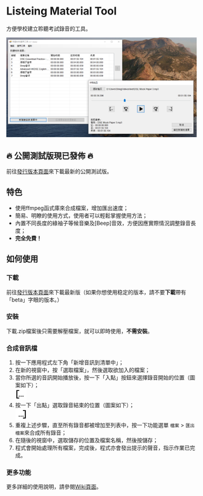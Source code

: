 # Listeing Material Tool
方便學校建立聆聽考試錄音的工具。

<p align="center"><img src="https://github.com/ShingZhanho/LMTool/blob/master/ReadmeRes/preview-image.png" alt="Preview Image of LMTool" width="800px"/></p>

## :fire: 公開測試版現已發佈 :fire:
前往[發行版本頁面](https://github.com/ShingZhanho/LMTool/releases)來下載最新的公開測試版。

## 特色
* 使用ffmpeg函式庫來合成檔案，增加匯出速度；
* 簡易、明瞭的使用方式，使用者可以輕鬆掌握使用方法；
* 內置不同長度的綠袖子等候音樂及[Beep]音效，方便因應實際情況調整錄音長度；
* **完全免費！**

## 如何使用
### 下載
前往[發行版本頁面](https://github.com/ShingZhanho/LMTool/releases)來下載最新版（如果你想使用稳定的版本，請不要**下載**帶有「beta」字眼的版本。）

### 安裝
下載.zip檔案後只需要解壓檔案，就可以即時使用，**不需安裝**。

### 合成音訊檔
1. 按一下應用程式左下角「新增音訊到清單中」；
2. 在新的視窗中，按「選取檔案」，然後選取欲加入的檔案；
3. 當你所選的音訊開始播放後，按一下「入點」按鈕來選擇錄音開始的位置（圖案如下）；
<br/><img src="https://github.com/ShingZhanho/LMTool/blob/master/ReadmeRes/trim-in.png" alt="Trim In Icon" width="30px"/><br/>
4. 按一下「出點」選取錄音結束的位置（圖案如下）；
<br/><img src="https://github.com/ShingZhanho/LMTool/blob/master/ReadmeRes/trim-out.png" alt="Trim Out Icon" width="30px"/><br/>
5. 重複上述步驟，直至所有錄音都被增加至列表中，按一下功能選單 `檔案` > `匯出檔案`來合成所有錄音；
6. 在隨後的視窗中，選取儲存的位置及檔案名稱，然後按儲存；
7. 程式會開始處理所有檔案，完成後，程式亦會發出提示的聲音，指示作業已完成。

### 更多功能
更多詳細的使用說明，請參閱[Wiki頁面](https://github.com/ShingZhanho/LMTool/wiki)。
